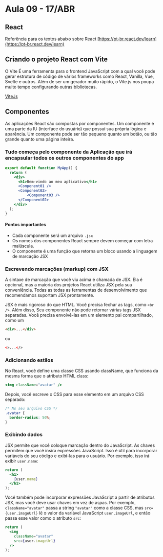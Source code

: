 # Aula 09 - 17/ABR

## React 

Referência para os textos abaixo sobre React
[https://pt-br.react.dev/learn](https://pt-br.react.dev/learn)


## Criando o projeto React com Vite

O Vite É uma ferramenta para o frontend JavaScript com a qual você pode gerar estrutura de código de vários frameworks como React, Vanilla, Vue, Svelte e outros. Além de ser um gerador muito rápido, o Vite.js nos poupa muito tempo configurando outras bibliotecas.

[ViteJs](https://vite.dev/)


## Componentes

As aplicações React são compostas por componentes. Um componente é uma parte da IU (interface do usuário) que possui sua própria lógica e aparência. Um componente pode ser tão pequeno quanto um botão, ou tão grande quanto uma página inteira.

### Tudo começa pelo componente da Aplicação que irá encapsular todos os outros componentes do app

~~~jsx
export default function MyApp() {
  return (
    <div>
      <h1>Bem-vindo ao meu aplicativo</h1>
      <Component01 />
      <Component02>
          <Component03 />
      </Component02>
    </div>
  );
}
~~~

#### Pontos importantes

* Cada componente será um arquivo ```.jsx```
* Os nomes dos componentes React sempre devem começar com letra maiúscula.
* O componente é uma função que retorna um bloco usando a linguagem de marcação JSX


### Escrevendo marcações (markup) com JSX 

A sintaxe de marcação que você viu acima é chamada de JSX. Ela é opcional, mas a maioria dos projetos React utiliza JSX pela sua conveniência. Todas as todas as ferramentas de desenvolvimento que recomendamos suportam JSX prontamente.

JSX é mais rigoroso do que HTML. Você precisa fechar as tags, como ```<br />```. Além disso, Seu componente não pode retornar várias tags JSX separadas. Você precisa envolvê-las em um elemento pai compartilhado, como um 

~~~html
<div>...</div> 
~~~
ou
~~~html
<>...</> 
~~~

### Adicionando estilos 
No React, você define uma classe CSS usando className, que funciona da mesma forma que o atributo HTML class:

~~~jsx
<img className="avatar" />
~~~

Depois, você escreve o CSS para esse elemento em um arquivo CSS separado:

~~~css
/* No seu arquivo CSS */
.avatar {
  border-radius: 50%;
}
~~~

### Exibindo dados 

JSX permite que você coloque marcação dentro do JavaScript. As chaves permitem que você insira expressões JavaScript. Isso é útil para incorporar variáveis do seu código e exibi-las para o usuário. Por exemplo, isso irá exibir ```user.name```:

~~~jsx
return (
  <h1>
    {user.name}
  </h1>
);
~~~

Você também pode incorporar expressões JavaScript a partir de atributos JSX, mas você deve usar chaves em vez de aspas. Por exemplo, ```className="avatar"``` passa a string ```"avatar"``` como a classe CSS, mas ```src={user.imageUrl}``` lê o valor da variável JavaScript ```user.imageUrl```, e então passa esse valor como o atributo ```src```:

~~~jsx
return (
  <img
    className="avatar"
    src={user.imageUrl}
  />
);
~~~